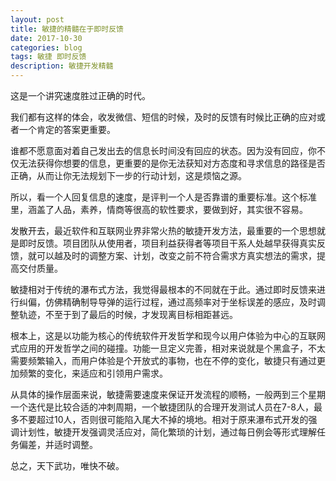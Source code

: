 ```yaml
---
layout: post
title: 敏捷的精髓在于即时反馈
date: 2017-10-30
categories: blog
tags: 敏捷 即时反馈
description: 敏捷开发精髓
---
```


这是一个讲究速度胜过正确的时代。

我们都有这样的体会，收发微信、短信的时候，及时的反馈有时候比正确的应对或者一个肯定的答案更重要。

谁都不愿意面对着自己发出去的信息长时间没有回应的状态。因为没有回应，你不仅无法获得你想要的信息，更重要的是你无法获知对方态度和寻求信息的路径是否正确，从而让你无法规划下一步的行动计划，这是烦恼之源。

所以，看一个人回复信息的速度，是评判一个人是否靠谱的重要标准。这个标准里，涵盖了人品，素养，情商等很高的软性要求，要做到好，其实很不容易。

发散开去，最近软件和互联网业界非常火热的敏捷开发方法，最重要的一个思想就是即时反馈。项目团队从使用者，项目利益获得者等项目干系人处越早获得真实反馈，就可以越及时的调整方案、计划，改变之前不符合需求方真实想法的需求，提高交付质量。

敏捷相对于传统的瀑布式方法，我觉得最根本的不同就在于此。通过即时反馈来进行纠偏，仿佛精确制导导弹的运行过程，通过高频率对于坐标误差的感应，及时调整轨迹，不至于到了最后的时候，才发现离目标相距甚远。

根本上，这是以功能为核心的传统软件开发哲学和现今以用户体验为中心的互联网式应用的开发哲学之间的碰撞。功能一旦定义完善，相对来说就是个黑盒子，不太需要频繁输入，而用户体验是个开放式的事物，也在不停的变化，敏捷只有通过更加频繁的变化，来适应和引领用户需求。

从具体的操作层面来说，敏捷需要速度来保证开发流程的顺畅，一般两到三个星期一个迭代是比较合适的冲刺周期，一个敏捷团队的合理开发测试人员在7-8人，最多不要超过10人，否则很可能陷入尾大不掉的境地。相对于原来瀑布式开发的强调计划性，敏捷开发强调灵活应对，简化繁琐的计划，通过每日例会等形式理解任务偏差，并适时调整。

总之，天下武功，唯快不破。
